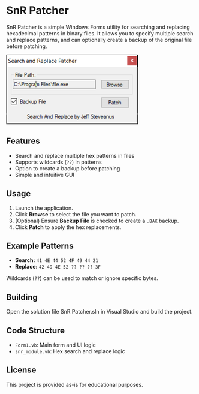 # SnR Patcher

SnR Patcher is a simple Windows Forms utility for searching and replacing hexadecimal patterns in binary files. It allows you to specify multiple search and replace patterns, and can optionally create a backup of the original file before patching.

![Screenshot of SnR Patcher](screenshot.PNG)

## Features

- Search and replace multiple hex patterns in files
- Supports wildcards (`??`) in patterns
- Option to create a backup before patching
- Simple and intuitive GUI

## Usage

1. Launch the application.
2. Click **Browse** to select the file you want to patch.
3. (Optional) Ensure **Backup File** is checked to create a `.BAK` backup.
4. Click **Patch** to apply the hex replacements.

## Example Patterns

- **Search:** `41 4E 44 52 4F 49 44 21`
- **Replace:** `42 49 4E 52 ?? ?? ?? 3F`

Wildcards (`??`) can be used to match or ignore specific bytes.

## Building

Open the solution file SnR Patcher.sln in Visual Studio and build the project.

## Code Structure

- `Form1.vb`: Main form and UI logic
- `snr_module.vb`: Hex search and replace logic

## License

This project is provided as-is for educational purposes.
